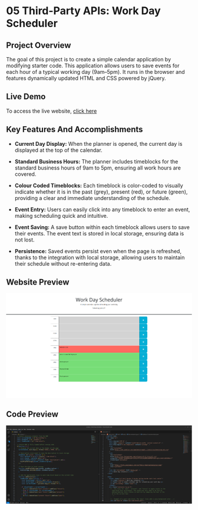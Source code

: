 # 05 Third-Party APIs: Work Day Scheduler

## Project Overview

The goal of this project is to create a simple calendar application by modifying starter code. This application allows users to save events for each hour of a typical working day (9am–5pm). It runs in the browser and features dynamically updated HTML and CSS powered by jQuery.

## Live Demo

To access the live website, <a href="">click here</a>

## Key Features And Accomplishments

- **Current Day Display:** When the planner is opened, the current day is displayed at the top of the calendar.

- **Standard Business Hours:** The planner includes timeblocks for the standard business hours of 9am to 5pm, ensuring all work hours are covered.

- **Colour Coded Timeblocks:** Each timeblock is color-coded to visually indicate whether it is in the past (grey), present (red), or future (green), providing a clear and immediate understanding of the schedule.

- **Event Entry:** Users can easily click into any timeblock to enter an event, making scheduling quick and intuitive.

- **Event Saving:** A save button within each timeblock allows users to save their events. The event text is stored in local storage, ensuring data is not lost.

- **Persistence:** Saved events persist even when the page is refreshed, thanks to the integration with local storage, allowing users to maintain their schedule without re-entering data.

## Website Preview

![website preview snippet](./Assets/screenshots/web-screenshot.png)

## Code Preview

![code preview snippet](./Assets/screenshots/code-screenshot.png)
